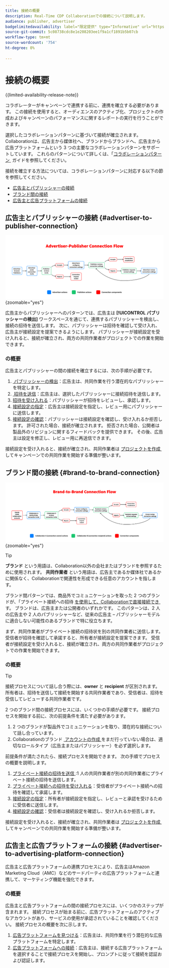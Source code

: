 ```yaml
---
title: 接続の概要
description: Real-Time CDP Collaborationでの接続について説明します。
audience: publisher, advertiser
badgelimitedavailability: label="限定提供" type="Informative" url="https://helpx.adobe.com/jp/legal/product-descriptions/real-time-customer-data-platform-collaboration.html newtab=true"
source-git-commit: 5c08738cdc8e1e208203ee1f9a1cf1891b5b07cb
workflow-type: tm+mt
source-wordcount: '754'
ht-degree: 0%

---
```


# 接続の概要

{{limited-availability-release-note}}

コラボレーターがキャンペーンで連携する前に、連携を確立する必要があります。 この接続を使用すると、オーディエンスのアクティブ化、プロジェクトの作成およびキャンペーンのパフォーマンスに関するレポートの実行を行うことができます。

選択したコラボレーションパターンに基づいて接続が確立されます。 Collaborationは、広告主から媒体社へ、ブランドからブランドへ、広告主から広告プラットフォームという 3 つの主要なコラボレーションパターンをサポートしています。 これらのパターンについて詳しくは、「[&#x200B; コラボレーションパターン &#x200B;](/help/guide/overview/collaboration-patterns.md) ガイドを参照してください。

接続を確立する方法については、コラボレーションパターンに対応する以下の節を参照してください。

- [広告主とパブリッシャーの接続](#advertiser-to-publisher-connection)
- [ブランド間の接続](#brand-to-brand-connection)
- [広告主と広告プラットフォームの接続](#advertiser-to-advertising-platform-connection)

## 広告主とパブリッシャーの接続 {#advertiser-to-publisher-connection}

![&#x200B; 広告主とパブリッシャーの接続プロセスの概要図。](/help/assets/connect/establish-connection/advertiser-publisher-flow.png){zoomable="yes"}

広告主からパブリッシャーへのパターンでは、広告主は **[!UICONTROL パブリッシャーの検出]** ワークスペースを通じて、連携するパブリッシャーを検出し、接続の招待を送信します。 次に、パブリッシャーは招待を確認して受け入れ、広告主が接続設定を提案できるようにします。 パブリッシャーが接続設定を受け入れると、接続が確立され、両方の共同作業者がプロジェクトでの作業を開始できます。

### の概要

広告主とパブリッシャーの間の接続を確立するには、次の手順が必要です。

1. [&#x200B; パブリッシャーの検出 &#x200B;](./discover-collaborators.md)：広告主は、共同作業を行う潜在的なパブリッシャーを特定します。
2. [&#x200B; 招待を送信 &#x200B;](./establishing-connections.md#send-invite)：広告主は、選択したパブリッシャーに接続招待を送信します。
3. [&#x200B; 招待を受け入れる &#x200B;](./establishing-connections.md#accept-invite)：パブリッシャーが招待をレビューし、承認します。
4. [&#x200B; 接続設定の指定 &#x200B;](./establishing-connections.md#configure-connection-settings)：広告主は接続設定を指定し、レビュー用にパブリッシャーに送信します。
5. [&#x200B; 接続設定の確認 &#x200B;](./establishing-connections.md#review-connection-settings)：パブリッシャーは接続設定を確認し、受け入れるか拒否します。 許可された場合、接続が確立されます。 拒否された場合、公開者は製品外のリビジョンに関するフィードバックを提供できます。 その後、広告主は設定を修正し、レビュー用に再送信できます。

接続設定を受け入れると、接続が確立され、共同作業者は [&#x200B; プロジェクトを作成 &#x200B;](/help/guide/collaborate/manage-projects.md#create-project) してキャンペーンでの共同作業を開始する準備が整います。

## ブランド間の接続 {#brand-to-brand-connection}

![&#x200B; ブランド間接続プロセスの概要図。](/help/assets/connect/establish-connection/brand-to-brand-flow.png){zoomable="yes"}

>[!TIP]
>
>**ブランド** という用語は、Collaboration以外の会社またはブランドを参照するために使用されます。 **共同作業者** という用語は、広告主であるか媒体社であるかに関係なく、Collaborationで関連性を形成できる任意のアカウントを指します。

ブランド間パターンでは、商品外でコミュニケーションを取った 2 つのブランドが、「プライベート接続への招待 [&#x200B; を使用して、Collaborationで直接接続でき &#x200B;](#private-connection-invite) す。 ブランドは、広告主または公開者のいずれかです。 このパターンは、2 人の広告主や 2 人のパブリッシャーなど、従来の広告主 – パブリッシャーモデルに適合しない可能性のあるブランドで特に役立ちます。

まず、共同作業者がプライベート接続の招待状を別の共同作業者に送信します。 受信者が招待を確認して承諾すると、所有者が接続設定を提案できます。 受信者が接続設定を受け入れると、接続が確立され、両方の共同作業者がプロジェクトでの作業を開始できます。

### の概要

>[!TIP]
>
>接続プロセスについて話し合う際には、**owner** と **recipient** が区別されます。 所有者は、招待を送信して接続を開始する共同作業者であり、受信者は、招待を受信してレビューする共同作業者です。

2 つのブランド間の接続プロセスには、いくつかの手順が必要です。 接続プロセスを開始する前に、次の前提条件を満たす必要があります。

1. 2 つのブランドが製品外でコミュニケーションを取り、潜在的な接続について話し合っています。
1. Collaborationのブランド [&#x200B; アカウントの作成 &#x200B;](/help/guide/setup/onboard-account.md) をまだ行っていない場合は、適切なロールタイプ（広告主またはパブリッシャー）を必ず選択します。

前提条件が満たされたら、接続プロセスを開始できます。 次の手順でプロセスの概要を説明します。

1. [&#x200B; プライベート接続の招待を送信 &#x200B;](./establishing-connections.md#private-connection-invite):1 人の共同作業者が別の共同作業者にプライベート接続の招待を送信します。
2. [&#x200B; プライベート接続への招待を受け入れる &#x200B;](./establishing-connections.md#accept-invite)：受信者がプライベート接続への招待を確認して承諾します。
3. [&#x200B; 接続設定の指定 &#x200B;](./establishing-connections.md#configure-connection-settings)：所有者が接続設定を指定し、レビューと承認を受けるために受信者に送信します。
4. [&#x200B; 接続設定の確認 &#x200B;](./establishing-connections.md#review-connection-settings)：受信者は接続設定を確認し、受け入れるか拒否します。

接続設定を受け入れると、接続が確立され、共同作業者は [&#x200B; プロジェクトを作成 &#x200B;](/help/guide/collaborate/manage-projects.md#create-project) してキャンペーンでの共同作業を開始する準備が整います。

## 広告主と広告プラットフォームの接続 {#advertiser-to-advertising-platform-connection}

広告主と広告プラットフォームの連携プロセスにより、広告主はAmazon Marketing Cloud（AMC）などのサードパーティの広告プラットフォームと連携して、マーケティング機能を強化できます。

### の概要

広告主と広告プラットフォームの間の接続プロセスには、いくつかのステップが含まれます。 接続プロセスが始まる前に、広告プラットフォームのアクティブなアカウントがあり、サービスの使用が承認されていることを確認してください。 接続プロセスの概要を次に示します。

1. [&#x200B; 広告プラットフォームを見つける &#x200B;](./discover-collaborators.md)：広告主は、共同作業を行う潜在的な広告プラットフォームを特定します。
2. [&#x200B; 広告プラットフォームへの接続 &#x200B;](./advertising-platforms/overview.md#advertising-platforms-overview)：広告主は、接続する広告プラットフォームを選択することで接続プロセスを開始し、プロンプトに従って接続を認証および認証します。
